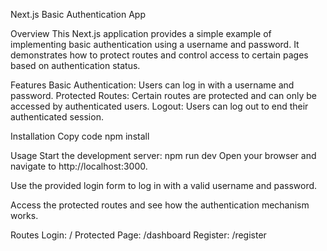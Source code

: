 Next.js Basic Authentication App

Overview
This Next.js application provides a simple example of implementing basic authentication using a username and password. It demonstrates how to protect routes and control access to certain pages based on authentication status.

Features
Basic Authentication: Users can log in with a username and password.
Protected Routes: Certain routes are protected and can only be accessed by authenticated users.
Logout: Users can log out to end their authenticated session.

Installation
Copy code
npm install

Usage
Start the development server:
npm run dev
Open your browser and navigate to http://localhost:3000.

Use the provided login form to log in with a valid username and password.

Access the protected routes and see how the authentication mechanism works.

Routes
Login: /
Protected Page: /dashboard
Register: /register